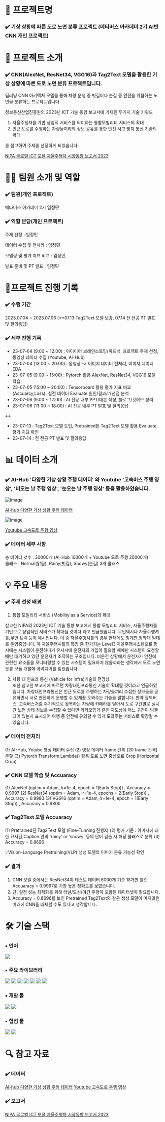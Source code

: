 # 📖 프로젝트명

### ✔️ 기상 상황에 따른 도로 노면 분류 프로젝트 (메티버스 아카데미 2기 AI반 CNN 개인 프로젝트)

# 📃 프로젝트 소개

### ✔️ CNN(AlexNet, ResNet34, VGG16)과 Tag2Text 모델을 활용한 기상 상황에 따른 도로 노면 분류 프로젝트입니다.  

딥러닝 CNN 아키텍처 모델을 통해 차량 운행 중 빗길이나 눈길 등 안전을 위협하는 노면을 분류하는 프로젝트입니다.

정보통신산업진흥원의 2023년 ICT 기술 동향 보고서에 기재된 두가지 기술 키워드

1) 자율주행차를 기반 상업적 서비스를 의미하는 통합모빌리티 서비스의 확대
2) 인근 도로를 주행하는 차량들끼리의 정보 공유를 통한 안전 사고 방지 통신 기술의 확대

를 참고하여 주제를 선정하게 되었습니다.

[NIPA 글로벌 ICT 포털 자율주행차 시장동향 보고서 2023](https://www.globalict.kr/product/product_view.do?menuCode=030200&artclCode=DP0800&catNo=320&viewMode=view&knwldNo=142775)

# 👩‍🔧 팀원 소개 및 역할

### ✔️ 팀원(개인 프로젝트)
메타버스 아카데미 2기 임정민

### ✔️ 역할 분담(개인 프로젝트)
주제 선정 : 임정민<br>

데이터 수집 및 전처리 : 임정민<br>

모델링 및 평가 지표 비교 : 임정민<br>

발표 준비 및 PT 발표 : 임정민<br>

# 📅프로젝트 진행 기록

### ✔️ 수행 기간
2023.07.04 ~ 2023.07.06 (++07.13 Tag2Text 모델 보강, 07.14 전 전공 PT 발표 및 질의응답)

### ✔️ 세부 진행 기록
- 23-07-04 (9:00 ~ 12:00) : 아이디어 브레인스토밍/피드백, 프로젝트 주제 선정, 동영상 데이터 수집 (Youtube, AI-Hub)
- 23-07-04 (13:00 ~ 20:00) : 동영상 -> 이미지 데이터 전처리, 이미지 데이터 EDA 
- 23-07-05 (9:00 ~ 15:00) : Pytorch 활용 AlexNet, ResNet34, VGG16 모델 학습
- 23-07-05 (15:00 ~ 20:00) : Tensorboard 활용 평가 지표 비교(Accuarcy,Loss), 실전 데이터 Evaluate 원인/결과/개선점 분석
- 23-07-06 (9:00 ~ 12:00) : AI 전공 내부 PPT/대본 작성, 블로그/깃허브 정리
- 23-07-06 (13:00 ~ 18:00) : AI 전공 내부 PT 발표 및 질의응답

++
- 23-07-13 : Tag2Text 모델 도입, Pretrained된 Tag2Text 모델 활용 Evaluate, 평가 지표 확인
- 23-07-14 : 전 전공 PT 발표 및 질의응답


# 📊 데이터 소개
### ✔️ AI-Hub '다양한 기상 상황 주행 데이터' 와 Youtube '고속버스 주행 영상', '비오는 날 주행 영상', '눈오는 날 주행 영상' 등을 활용하였습니다.

![image](https://github.com/min731/META_CNN_PJT/assets/115389344/5c35d22f-55d7-4410-afc5-bdde17ddebf6)

[AI-hub 다양한 기상 상황 주행 데이터](https://www.aihub.or.kr/aihubdata/data/view.do?currMenu=&topMenu=&aihubDataSe=realm&dataSetSn=630)

![image](https://github.com/min731/META_CNN_PJT/assets/115389344/61e96934-6151-490f-9632-16c215afa498)

[Youtube 고속도로 주행 영상](https://www.youtube.com/results?search_query=%EA%B3%A0%EC%86%8D%EB%8F%84%EB%A1%9C+%EC%A3%BC%ED%96%89+%EC%98%81%EC%83%81)




### ✔️ 데이터 세부 사항

총 데이터 갯수 : 30000개 (AI-Hub 10000개 + Youtube 도로 주행 20000개)<br>
클래스 : Normal(맑음), Rainy(빗길), Snowy(눈길) 3개 클래스

# 💡 주요 내용

### ✔️ 주제 선정 배경

1. 통합 모빌리티 서비스 (Mobility as a Service)의 확대

참고한 NIPA의 2023년 ICT 기술 동향 보고에서 통합 모빌리티 서비스, 자율주행차를 기반으로 상업적인 서비스가 확대될 것이다 라고 언급했습니다. 무인택시나 자율주행셔틀,무인 트럭 등이 예시입니다.
이 중 자율주행셔틀의 경우 현재에도 청계천,청와대 일대를 운영중입니다. 이 자율주행셔틀의 특징 중 한가지는 Level3 자율주행시스템으로 평시에는 시스템이 운전하다가 유사시에 운전자의 개입이 필요할 때에만 시스템이 
요청할 때만 대기하고 있던 운전자가 조작하는 구조입니다. 비운전 상황에서 운전자가 안전에 관련한 요소들을 모니터링할 수 있는 시스템이 필요하지 않을까라는 생각에서 도로 노면 분류 모듈 개발에 아이디어를 얻었습니다.

2. 차량 대 인프라 통신 (Vehicle for Infra)기술의 전망성  <br>
또한 참고한 보고서에 따르면 차량대인프라통신 기술이 확대될 것이라고 언급하였습니다. 차량대인프라통신은 인근 도로를 주행하는 차량들끼리 수집한 정보들을 공유하면서 서로 안전하게 운행할 수 있게끔 도와주는 기술을 말합니다. 만약 광역버스, 고속버스처럼 주기적으로 왕복하는 차량에 카메라를 달아서 도로 구간별로 실시간 노면 상태 정보를 수집할 수 있다면 카카오맵과 같은 지도상에 어느 구간이 빙결되어 있는지 표시되어 여행 중 안전에 유의할 수 있게 도와주는 서비스로 확장될 수 있습니다.

### ✔️ 데이터 전처리 

(1) AI-Hub, Yotube 영상 데이터 수집
(2) 영상 데이터 frame 단위 (20 frame 간격) 분할
(3) Pytorch Transform.Lambda() 활용 도로 노면 중심으로 Crop (Horizontal Crop)

### ✔️ CNN 모델 학습 및 Accuaracy

(1) AlexNet (optim = Adam, lr=1e-4, epoch = 1(Early Stop)) , Accuracy = 0.9997 
(2) ResNet34 (optim = Adam, lr=1e-4, epochs = 2(Early Stop)) , Accuracy = 0.9983
(3) VGG16 (optim = Adam, lr=1e-4, epoch = 1(Early Stop)) , Accuracy = 0.9800

### ✔️ Tag2Text 모델 Accuaracy

(1) Pretrained된 Tag2Text 모델 (Fine-Tunning 진행X)
(2) 평가 기준 : 이미지에 대한 묘사된 Caption 안의 'rainy' or 'snowy' 등의 단어 검출 시 해당 클래스로 분류
(3) Accuracy = 0.8696

💡Vision-Language Pretraining(VLP) 생성 모델의 이미지 분류 가능성 확인

### ✔️ 결과

1. CNN 모델 중에서는 ResNet34이 테스트 데이터 6000개 기준 18개만 틀린 Accuaracy = 0.9997로 가장 높은 정확도를 보였습니다. 
2. 단, 실전 성능 최적화를 위해 터널/도심/야간 주행이 포함된 데이터셋이 필요합니다.
3. Accuracy = 0.8696를 보인 Pretrained Tag2Text와 같은 생성 모델이 머지않은 미래에 CNN을 대체할 수도 있다고 생각합니다. 

# 🛠 기술 스택

### ▪ 언어
<img src="https://img.shields.io/badge/python-3776AB?style=e-badge&logo=python&logoColor=white">

### ▪ 주요 라이브러리
<img src="https://img.shields.io/badge/pytorch-EE4C2C?style=for-the-badge&logo=pytorch&logoColor=white"> <img src="https://img.shields.io/badge/torchvision-29A7DF?style=for-the-badge&logo=torchvision&logoColor=white"> <img src="https://img.shields.io/badge/opencv-5C3EE8?style=for-the-badge&logo=opencv&logoColor=white"> <img src="https://img.shields.io/badge/tensorboard-FF6F00?style=for-the-badge&logo=tensorboard&logoColor=white"> <img src="https://img.shields.io/badge/numpy-013243?style=for-the-badge&logo=numpy&logoColor=white"> <img src="https://img.shields.io/badge/PIL-67C52A?style=for-the-badge&logo=PIL&logoColor=white"> <img src="https://img.shields.io/badge/matplotlib-0058CC?style=for-the-badge&logo=matplotlib&logoColor=white"> 

### ▪ 개발 툴
<img src="https://img.shields.io/badge/VS code-2F80ED?style=for-the-badge&logo=VS code&logoColor=white"> <img src="https://img.shields.io/badge/Google Colab-F9AB00?style=for-the-badge&logo=Google Colab&logoColor=white">

### ▪ 협업 툴
<img src="https://img.shields.io/badge/Github-181717?style=for-the-badge&logo=Github&logoColor=white"> <img src="https://img.shields.io/badge/Google Slides-FFBB00?style=for-the-badge&logo=Google Slides&logoColor=white">

# 🔍 참고 자료
### ✔️ 데이터
  
[AI-hub 다양한 기상 상황 주행 데이터](https://www.aihub.or.kr/aihubdata/data/view.do?currMenu=&topMenu=&aihubDataSe=realm&dataSetSn=630)
[Youtube 고속도로 주행 영상](https://www.youtube.com/results?search_query=%EA%B3%A0%EC%86%8D%EB%8F%84%EB%A1%9C+%EC%A3%BC%ED%96%89+%EC%98%81%EC%83%81)

### ✔️ 보고서
[NIPA 글로벌 ICT 포털 자율주행차 시장동향 보고서 2023](https://www.globalict.kr/product/product_view.do?menuCode=030200&artclCode=DP0800&catNo=320&viewMode=view&knwldNo=142775)
